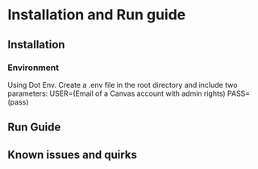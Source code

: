 # Installation and Run guide

## Installation

### Environment

Using Dot Env.
Create a .env file in the root directory and include two parameters:
USER=(Email of a Canvas account with admin rights)
PASS=(pass)

## Run Guide

## Known issues and quirks
